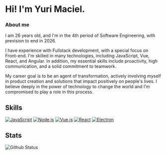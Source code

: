 # Hi! I'm Yuri Maciel.

### About me

I am 26 years old, and I'm in the 4th period of Software Engineering, with prevision to end in 2026.

I have experience with Fullstack development, with a special focus on Front-end. I'm skilled in many technologies, including JavaScript, Vue, React, and Angular. In addition, my essential skills include proactivity, high communication, and a solid commitment to teamwork.

My career goal is to be an agent of transformation, actively involving myself in product creation and solutions that impact positively on people's lives. I believe deeply in the power of technology to change the world and I'm compromised to play a role in this process.

## Skills

[![JavaScript](https://img.shields.io/badge/JavaScript-ES6-yellow)](https://developer.mozilla.org/en-US/docs/Web/JavaScript)
[![Node.js](https://img.shields.io/badge/Node.js-blue)](https://nodejs.org/)
[![Vue.js](https://img.shields.io/badge/Vue.js-4FC08D?logo=vue.js&logoColor=white)](https://vuejs.org/)
[![React](https://img.shields.io/badge/React-61DAFB?logo=react&logoColor=white)](https://reactjs.org/)
[![Electron](https://img.shields.io/badge/Electron-47848F?logo=electron&logoColor=white)](https://www.electronjs.org/)

## Stats

![Github Status](https://github-readme-stats.vercel.app/api?username=o-yurimaciel&show_icons=true&theme=dracula)



